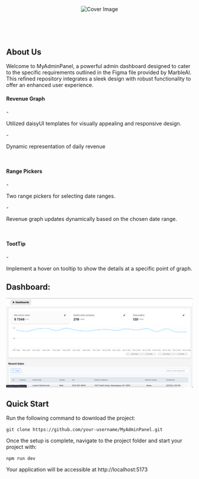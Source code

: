 <div align="center" style="margin: 30px;">

![Cover Image](https://refine.ams3.cdn.digitaloceanspaces.com/blog/2023-09-06-daisy-ui-panel/daisyui.jpg "Cover Image")


<br />
<br />


<br />
</div>



## About Us
<p>Welcome to MyAdminPanel, a powerful admin dashboard designed to cater to the specific requirements outlined in the Figma file provided by MarbleAI. This refined repository integrates a sleek design with robust functionality to offer an enhanced user experience.

<h4>Revenue Graph</h4>
- <p>Utilized daisyUI templates for visually appealing and responsive design.</p>
- <p>Dynamic representation of daily revenue</p>
<br/>
<h4>Range Pickers</h4>
- <p>Two range pickers for selecting date ranges.</p>
- <p>Revenue graph updates dynamically based on the chosen date range.</p>
<br/>
<h4>TootTip</h4>
- <p>Implement a hover on tooltip to show the details at a specific point of graph.</p>
</p>


 ## Dashboard:
![](Project-Images/image.png)

## Quick Start

Run the following command to download the project:

```
git clone https://github.com/your-username/MyAdminPanel.git
```

Once the setup is complete, navigate to the project folder and start your project with:

```
npm run dev
```

Your application will be accessible at http://localhost:5173


